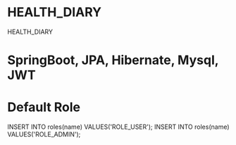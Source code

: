 # HEALTH_DIARY
HEALTH_DIARY

# SpringBoot, JPA, Hibernate, Mysql, JWT

# Default Role
INSERT INTO roles(name) VALUES('ROLE_USER');
INSERT INTO roles(name) VALUES('ROLE_ADMIN');
